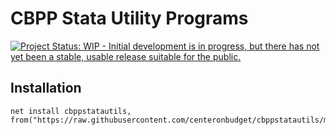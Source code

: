 # CBPP Stata Utility Programs

[![Project Status: WIP - Initial development is in progress, but there has not yet been a stable, usable release suitable for the public.](https://www.repostatus.org/badges/latest/wip.svg)](https://www.repostatus.org/#wip)

 
## Installation

```
net install cbppstatautils, from("https://raw.githubusercontent.com/centeronbudget/cbppstatautils/master/")
```
